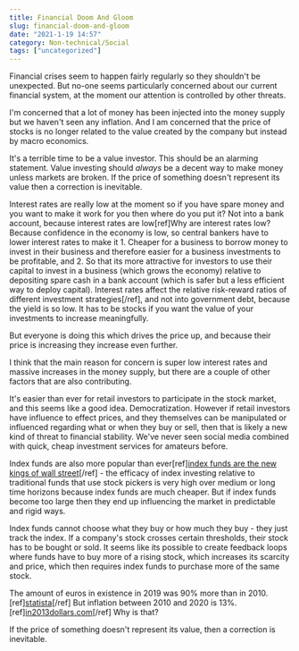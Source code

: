 ```yaml
---
title: Financial Doom And Gloom
slug: financial-doom-and-gloom
date: "2021-1-19 14:57"
category: Non-technical/Social
tags: ["uncategorized"]
---
```


Financial crises seem to happen fairly regularly so they shouldn't be
unexpected. But no-one seems particularly concerned about our current financial
system, at the moment our attention is controlled by other threats.

I'm concerned that a lot of money has been injected into the money supply but
we haven't seen any inflation. And I am concerned that the price of stocks
is no longer related to the value created by the company but instead by macro
economics.

It's a terrible time to be a value investor. This should be an alarming
statement. Value investing should _always_ be a decent way to make money
unless markets are broken. If the price of something doesn't represent its
value then a correction is inevitable.

Interest rates are really low at the moment so if you have spare money and you
want to make it work for you then where do you put it? Not into a bank account,
because interest rates are low[ref]Why are interest rates low? Because
confidence in the economy is low, so central bankers have to lower interest
rates to make it 1. Cheaper for a business to borrow money to invest in their business and
therefore easier for a business investments to be profitable, and 2. So that
its more attractive for investors to use their capital to invest in a business
(which grows the economy) relative to depositing spare cash in a bank account (which is safer but a less efficient way to deploy capital). Interest rates affect the relative risk-reward ratios of
different investment strategies[/ref], and not into government debt, because
the yield is so low. It has to be stocks if you want the value of your
investments to increase meaningfully.

But everyone is doing this which drives the price up, and because their price
is increasing they increase even further.

I think that the main reason for concern is super low interest rates and
massive increases in the money supply, but there are a couple of other factors
that are also contributing.

It's easier than ever for retail investors to participate in the stock market,
and this seems like a good idea. Democratization. However if retail investors
have influence to effect prices, and they themselves can be manipulated or
influenced regarding what or when they buy or sell, then that is likely a new
kind of threat to financial stability. We've never seen social media combined
with quick, cheap investment services for amateurs before.

Index funds are also more popular than ever[ref][index funds are the new kings of wall street](https://web.archive.org/web/20210119144242/https://www.wsj.com/articles/index-funds-are-the-new-kings-of-wall-street-11568799004)[/ref] - the efficacy of index investing
relative to traditional funds that use stock pickers is very high over medium
or long time horizons because index funds are much cheaper. But if index
funds become too large then they end up influencing the market in predictable
and rigid ways.

Index funds cannot choose what they buy or how much they buy - they just track
the index. If a company's stock crosses certain thresholds, their stock has
to be bought or sold. It seems like its possible to create feedback loops where
funds have to buy more of a rising stock, which increases its scarcity and
price, which then requires index funds to purchase more of the same stock.

The amount of euros in existence in 2019 was 90% more than in 2010.[ref][statista](https://www.statista.com/statistics/254220/value-of-euro-coins-in-circulation-since-2002/)[/ref]
But inflation between 2010 and 2020 is
13%.[ref][in2013dollars.com](https://www.in2013dollars.com/europe/inflation/2010)[/ref]
Why is that?

If the price of something doesn't represent its value, then a correction is
inevitable.
